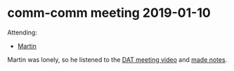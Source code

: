 # comm-comm meeting 2019-01-10

Attending:

- [Martin](https://github.com/martinheidegger)

Martin was lonely, so he listened to the [DAT meeting video](https://vimeo.com/337090026) and [made notes](https://github.com/dat-land/comm-comm/pull/64).
